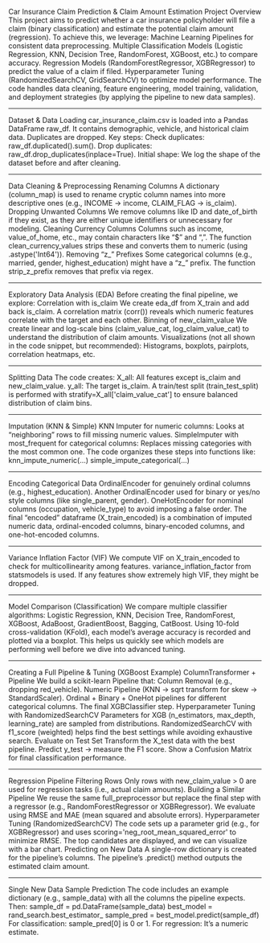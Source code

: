 Car Insurance Claim Prediction & Claim Amount Estimation
Project Overview
This project aims to predict whether a car insurance policyholder will file a claim (binary classification) and estimate the potential claim amount (regression). To achieve this, we leverage:
Machine Learning Pipelines for consistent data preprocessing.
Multiple Classification Models (Logistic Regression, KNN, Decision Tree, RandomForest, XGBoost, etc.) to compare accuracy.
Regression Models (RandomForestRegressor, XGBRegressor) to predict the value of a claim if filed.
Hyperparameter Tuning (RandomizedSearchCV, GridSearchCV) to optimize model performance.
The code handles data cleaning, feature engineering, model training, validation, and deployment strategies (by applying the pipeline to new data samples).
________________________________________
Dataset & Data Loading
car_insurance_claim.csv is loaded into a Pandas DataFrame raw_df. 
It contains demographic, vehicle, and historical claim data.
Duplicates are dropped.
Key steps:
Check duplicates: raw_df.duplicated().sum().
Drop duplicates: raw_df.drop_duplicates(inplace=True).
Initial shape: We log the shape of the dataset before and after cleaning.
________________________________________
Data Cleaning & Preprocessing
Renaming Columns
A dictionary (column_map) is used to rename cryptic column names into more descriptive ones (e.g., INCOME → income, CLAIM_FLAG → is_claim).
Dropping Unwanted Columns
We remove columns like ID and date_of_birth if they exist, as they are either unique identifiers or unnecessary for modeling.
Cleaning Currency Columns
Columns such as income, value_of_home, etc., may contain characters like “$” and “,”. The function clean_currency_values strips these and converts them to numeric (using .astype('Int64')).
Removing “z_” Prefixes
Some categorical columns (e.g., married, gender, highest_education) might have a “z_” prefix. The function strip_z_prefix removes that prefix via regex.
________________________________________
Exploratory Data Analysis (EDA)
Before creating the final pipeline, we explore:
Correlation with is_claim
We create eda_df from X_train and add back is_claim.
A correlation matrix (corr()) reveals which numeric features correlate with the target and each other.
Binning of new_claim_value
We create linear and log-scale bins (claim_value_cat, log_claim_value_cat) to understand the distribution of claim amounts.
Visualizations (not all shown in the code snippet, but recommended):
Histograms, boxplots, pairplots, correlation heatmaps, etc.
________________________________________
Splitting Data
The code creates:
X_all: All features except is_claim and new_claim_value.
y_all: The target is_claim.
A train/test split (train_test_split) is performed with stratify=X_all['claim_value_cat'] to ensure balanced distribution of claim bins.
________________________________________
Imputation (KNN & Simple)
KNN Imputer for numeric columns:
Looks at “neighboring” rows to fill missing numeric values.
SimpleImputer with most_frequent for categorical columns:
Replaces missing categories with the most common one.
The code organizes these steps into functions like:
knn_impute_numeric(...)
simple_impute_categorical(...)
________________________________________
Encoding Categorical Data
OrdinalEncoder for genuinely ordinal columns (e.g., highest_education).
Another OrdinalEncoder used for binary or yes/no style columns (like single_parent, gender).
OneHotEncoder for nominal columns (occupation, vehicle_type) to avoid imposing a false order.
The final “encoded” dataframe (X_train_encoded) is a combination of imputed numeric data, ordinal-encoded columns, binary-encoded columns, and one-hot-encoded columns.
________________________________________
Variance Inflation Factor (VIF)
We compute VIF on X_train_encoded to check for multicollinearity among features.
variance_inflation_factor from statsmodels is used.
If any features show extremely high VIF, they might be dropped.
________________________________________
Model Comparison (Classification)
We compare multiple classifier algorithms:
Logistic Regression, KNN, Decision Tree, RandomForest, XGBoost, AdaBoost, GradientBoost, Bagging, CatBoost.
Using 10-fold cross-validation (KFold), each model’s average accuracy is recorded and plotted via a boxplot. This helps us quickly see which models are performing well before we dive into advanced tuning.
________________________________________
Creating a Full Pipeline & Tuning (XGBoost Example)
ColumnTransformer + Pipeline
We build a scikit-learn Pipeline that:
Column Removal (e.g., dropping red_vehicle).
Numeric Pipeline (KNN → sqrt transform for skew → StandardScaler).
Ordinal + Binary + OneHot pipelines for different categorical columns.
The final XGBClassifier step.
Hyperparameter Tuning with RandomizedSearchCV
Parameters for XGB (n_estimators, max_depth, learning_rate) are sampled from distributions.
RandomizedSearchCV with f1_score (weighted) helps find the best settings while avoiding exhaustive search.
Evaluate on Test Set
Transform the X_test data with the best pipeline.
Predict y_test → measure the F1 score.
Show a Confusion Matrix for final classification performance.
________________________________________
Regression Pipeline
Filtering Rows
Only rows with new_claim_value > 0 are used for regression tasks (i.e., actual claim amounts).
Building a Similar Pipeline
We reuse the same full_preprocessor but replace the final step with a regressor (e.g., RandomForestRegressor or XGBRegressor).
We evaluate using RMSE and MAE (mean squared and absolute errors).
Hyperparameter Tuning (RandomizedSearchCV)
The code sets up a parameter grid (e.g., for XGBRegressor) and uses scoring='neg_root_mean_squared_error' to minimize RMSE.
The top candidates are displayed, and we can visualize with a bar chart.
Predicting on New Data
A single-row dictionary is created for the pipeline’s columns.
The pipeline’s .predict() method outputs the estimated claim amount.
________________________________________
Single New Data Sample Prediction
The code includes an example dictionary (e.g., sample_data) with all the columns the pipeline expects. Then:
sample_df = pd.DataFrame(sample_data)
best_model = rand_search.best_estimator_
sample_pred = best_model.predict(sample_df)
For classification: sample_pred[0] is 0 or 1.
For regression: It’s a numeric estimate.

